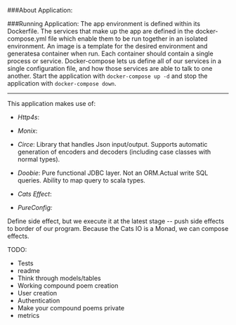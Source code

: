 
###About Application:


###Running Application:
The app environment is defined within its Dockerfile. The services that make up the app are defined in the docker-compose.yml file which enable them to be run together in an isolated environment.  An image is a template for the desired environment and generatesa container when run. Each container should contain a single process or service. Docker-compose lets us define all 
of our services in a single configuration file, and how those services are able to talk to one another. 
Start the application with `docker-compose up -d` and stop the application with `docker-compose down`. 

-----
This application makes use of:

- *Http4s*:

- *Monix*:  

- *Circe*: Library that handles Json input/output. Supports automatic generation of encoders and decoders (including case classes with normal types). 

- *Doobie*: Pure functional JDBC layer. Not an ORM.Actual write SQL queries. Ability to map query to scala types.

- *Cats Effect*: 

- *PureConfig:* 

Define side effect, but we execute it at the latest stage -- push side effects to border of our program. Because the Cats IO is a Monad, we can compose effects. 

TODO:
- Tests
- readme
- Think through models/tables
- Working compound poem creation
- User creation
- Authentication
- Make your compound poems private
- metrics
 